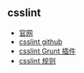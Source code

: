 ## csslint
* [官网](http://csslint.net/)
* [csslint github](https://github.com/stubbornella/csslint)
* [csslint Grunt 插件](https://github.com/gruntjs/grunt-contrib-csslint)
* [csslint 规则](https://github.com/stubbornella/csslint/wiki/Rules)